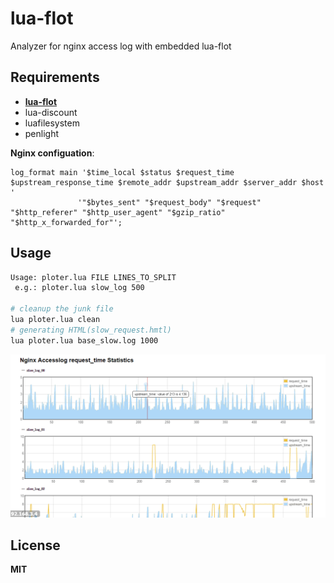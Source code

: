 # lua-flot
Analyzer for nginx access log with embedded lua-flot

## Requirements

- **[lua-flot](http://stevedonovan.github.io/lua-flot/flot-lua.html)**
- lua-discount
- luafilesystem
- penlight

**Nginx configuation**:

```
log_format main '$time_local $status $request_time $upstream_response_time $remote_addr $upstream_addr $server_addr $host '
               '"$bytes_sent" "$request_body" "$request" "$http_referer" "$http_user_agent" "$gzip_ratio" "$http_x_forwarded_for"';
```

## Usage

```bash
Usage: ploter.lua FILE LINES_TO_SPLIT
 e.g.: ploter.lua slow_log 500

# cleanup the junk file
lua ploter.lua clean
# generating HTML(slow_request.hmtl)
lua ploter.lua base_slow.log 1000
```

![image](https://github.com/ms2008/lua-flot/raw/master/sample.png)

## License
**MIT**

